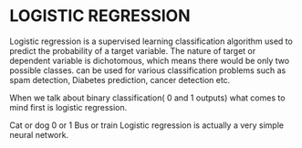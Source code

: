 # LOGISTIC REGRESSION
Logistic regression is a supervised learning classification algorithm used to predict the probability of a target variable. The nature of target or dependent variable is dichotomous, which means there would be only two possible classes. can be used for various classification problems such as spam detection, Diabetes prediction, cancer detection etc.

When we talk about binary classification( 0 and 1 outputs) what comes to mind first is logistic regression.

Cat or dog
0 or 1
Bus or train Logistic regression is actually a very simple neural network.
